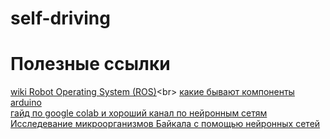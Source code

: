 # self-driving

# Полезные ссылки
[wiki Robot Operating System (ROS)](https://ru.wikipedia.org/wiki/ROS_(операционная_система))<br>
[какие бывают компоненты arduino](https://www.sparkfun.com/categories/31)<br>
[гайд по google colab и хороший канал по нейронным сетям](https://youtu.be/GquJSJ4KU2E)<br>
[Исследевание микроорганизмов Байкала с помощью нейронных сетей](https://habr.com/ru/company/yandex/blog/689592/)<br>
